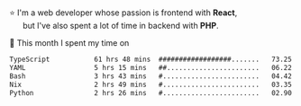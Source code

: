 ⭐ I'm a web developer whose passion is frontend with <b>React</b>,<br/>
&nbsp; &nbsp; &nbsp; but I've also spent a lot of time in backend with <b>PHP</b>.

📅 This month I spent my time on

<!--START_SECTION:waka-->

```txt
TypeScript           61 hrs 48 mins  ##################.......   73.25 %
YAML                 5 hrs 15 mins   ##.......................   06.22 %
Bash                 3 hrs 43 mins   #........................   04.42 %
Nix                  2 hrs 49 mins   #........................   03.35 %
Python               2 hrs 26 mins   #........................   02.90 %
```

<!--END_SECTION:waka-->
